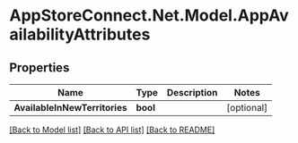 # AppStoreConnect.Net.Model.AppAvailabilityAttributes

## Properties

Name | Type | Description | Notes
------------ | ------------- | ------------- | -------------
**AvailableInNewTerritories** | **bool** |  | [optional] 

[[Back to Model list]](../README.md#documentation-for-models) [[Back to API list]](../README.md#documentation-for-api-endpoints) [[Back to README]](../README.md)

